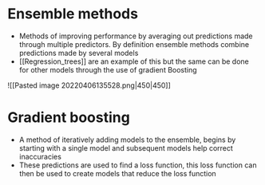 # Ensemble methods 
- Methods of improving performance by averaging out predictions made through multiple predictors. By definition ensemble methods combine predictions made by several models
- [[Regression_trees]] are an example of this but the same can be done for other models through the use of gradient Boosting

![[Pasted image 20220406135528.png|450|450]]

# Gradient boosting 
- A method of iteratively adding models to the ensemble, begins by starting with a single model and subsequent models help correct inaccuracies 
- These predictions are used to find a loss function, this loss function can then be used to create models that reduce the loss function 